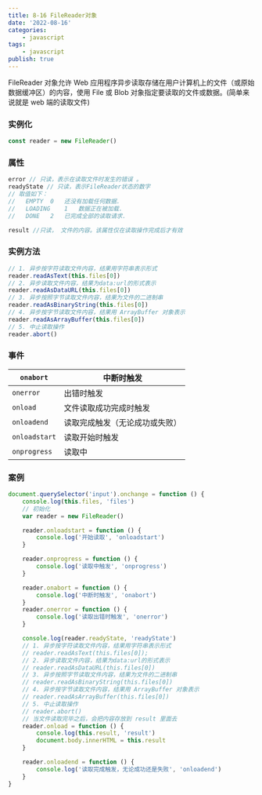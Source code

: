 ```yaml
---
title: 8-16 FileReader对象
date: '2022-08-16'
categories:
    - javascript
tags:
    - javascript
publish: true
---
```


FileReader 对象允许 Web 应用程序异步读取存储在用户计算机上的文件（或原始数据缓冲区）的内容，使用 File 或 Blob 对象指定要读取的文件或数据。(简单来说就是 web 端的读取文件)

### 实例化

```js
const reader = new FileReader()
```

### 属性

```js
error // 只读，表示在读取文件时发生的错误 。
readyState // 只读，表示FileReader状态的数字
// 取值如下：
//   EMPTY	0	还没有加载任何数据.
//   LOADING	1	数据正在被加载.
//   DONE	2	已完成全部的读取请求.

result //只读， 文件的内容。该属性仅在读取操作完成后才有效
```

### 实例方法

```js
// 1. 异步按字符读取文件内容，结果用字符串表示形式
reader.readAsText(this.files[0])
// 2. 异步读取文件内容，结果为data:url的形式表示
reader.readAsDataURL(this.files[0])
// 3. 异步按照字节读取文件内容，结果为文件的二进制串
reader.readAsBinaryString(this.files[0])
// 4. 异步按字节读取文件内容，结果用 ArrayBuffer 对象表示
reader.readAsArrayBuffer(this.files[0])
// 5. 中止读取操作
reader.abort()
```

### 事件

| `onabort`     | 中断时触发                     |
| ------------- | ------------------------------ |
| `onerror`     | 出错时触发                     |
| `onload`      | 文件读取成功完成时触发         |
| `onloadend`   | 读取完成触发（无论成功或失败） |
| `onloadstart` | 读取开始时触发                 |
| `onprogress`  | 读取中                         |

### 案例

```js
document.querySelector('input').onchange = function () {
    console.log(this.files, 'files')
    // 初始化
    var reader = new FileReader()

    reader.onloadstart = function () {
        console.log('开始读取', 'onloadstart')
    }

    reader.onprogress = function () {
        console.log('读取中触发', 'onprogress')
    }

    reader.onabort = function () {
        console.log('中断时触发', 'onabort')
    }
    reader.onerror = function () {
        console.log('读取出错时触发', 'onerror')
    }

    console.log(reader.readyState, 'readyState')
    // 1. 异步按字符读取文件内容，结果用字符串表示形式
    // reader.readAsText(this.files[0]);
    // 2. 异步读取文件内容，结果为data:url的形式表示
    // reader.readAsDataURL(this.files[0])
    // 3. 异步按照字节读取文件内容，结果为文件的二进制串
    // reader.readAsBinaryString(this.files[0])
    // 4. 异步按字节读取文件内容，结果用 ArrayBuffer 对象表示
    // reader.readAsArrayBuffer(this.files[0])
    // 5. 中止读取操作
    // reader.abort()
    // 当文件读取完毕之后，会把内容存放到 result 里面去
    reader.onload = function () {
        console.log(this.result, 'result')
        document.body.innerHTML = this.result
    }

    reader.onloadend = function () {
        console.log('读取完成触发，无论成功还是失败', 'onloadend')
    }
}
```
